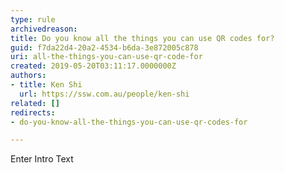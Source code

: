 ```yaml
---
type: rule
archivedreason: 
title: Do you know all the things you can use QR codes for?
guid: f7da22d4-20a2-4534-b6da-3e872005c878
uri: all-the-things-you-can-use-qr-code-for
created: 2019-05-20T03:11:17.0000000Z
authors:
- title: Ken Shi
  url: https://ssw.com.au/people/ken-shi
related: []
redirects:
- do-you-know-all-the-things-you-can-use-qr-codes-for

---
```



Enter Intro Text
<br><excerpt class='endintro'></excerpt><br>



